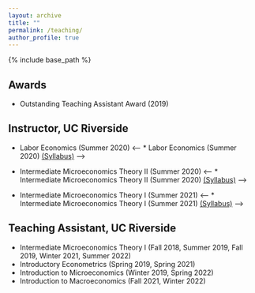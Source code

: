 ```yaml
---
layout: archive
title: ""
permalink: /teaching/
author_profile: true
---
```


{% include base_path %}

## Awards
  * Outstanding Teaching Assistant Award (2019)

## Instructor, UC Riverside
  * Labor Economics (Summer 2020)
 <-- * Labor Economics (Summer 2020) [(Syllabus)](/files/Syllabus-153-S20.pdf) -->

  * Intermediate Microeconomics Theory II (Summer 2020)
  <-- * Intermediate Microeconomics Theory II (Summer 2020) [(Syllabus)](/files/Syllabus-104B-S20.pdf) -->
    
  * Intermediate Microeconomics Theory I (Summer 2021) 
  <-- * Intermediate Microeconomics Theory I (Summer 2021) [(Syllabus)](/files/Syllabus-104A-S21.pdf) -->

## Teaching Assistant, UC Riverside
  * Intermediate Microeconomics Theory I (Fall 2018, Summer 2019, Fall 2019, Winter 2021, Summer 2022)
  * Introductory Econometrics (Spring 2019, Spring 2021)
  * Introduction to Microeconomics (Winter 2019, Spring 2022)
  * Introduction to Macroeconomics (Fall 2021, Winter 2022)



<!-- ## Weblinks -->
<!-- * Teaching evaluation summary is available [here](/files/TeachingEvaluationSummary_OpinderKaur.pdf).  -->
<!-- * Original evaluation forms for all courses are available [here](https://drive.google.com/drive/folders/1jtncSyMbhygOT5mPAfEBoiCKSeVmBuu8?usp=sharing). -->

